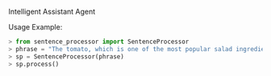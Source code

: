 Intelligent Assistant Agent

Usage Example:
```python
> from sentence_processor import SentenceProcessor
> phrase = "The tomato, which is one of the most popular salad ingredients, grows in many shapes and varieties in greenhouses around the world."
> sp = SentenceProcessor(phrase)
> sp.process()
```
